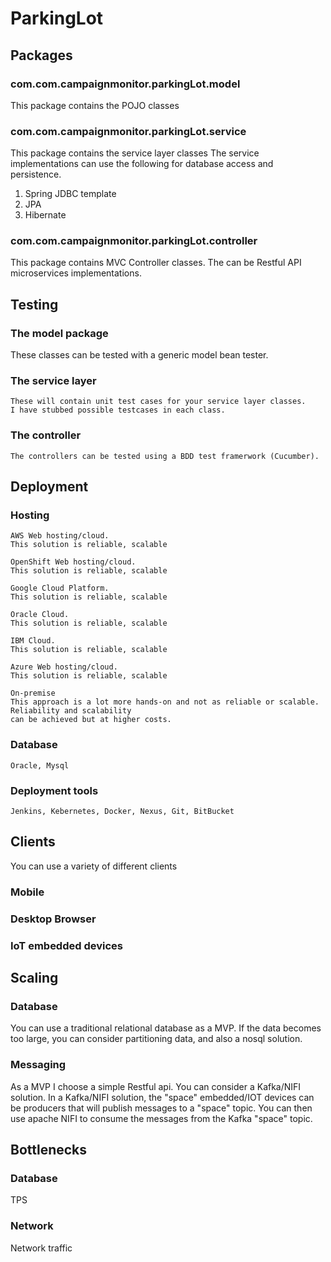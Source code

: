 # ParkingLot

## Packages

### com.com.campaignmonitor.parkingLot.model
   This package contains the POJO classes
   
### com.com.campaignmonitor.parkingLot.service
   This package contains the service layer classes 
   The service implementations can use the following
   for database access and persistence. 
   1) Spring JDBC template
   2) JPA
   3) Hibernate
   
   
### com.com.campaignmonitor.parkingLot.controller
   This package contains MVC Controller classes.
   The can be Restful API microservices implementations.
   
      
## Testing

### The model package 
   These classes can be tested with a generic model bean tester.      
      
### The service layer
    These will contain unit test cases for your service layer classes.
    I have stubbed possible testcases in each class.
    
### The controller 
    The controllers can be tested using a BDD test framerwork (Cucumber).       
   
   
## Deployment
  
  ### Hosting
    AWS Web hosting/cloud.
    This solution is reliable, scalable
    
    OpenShift Web hosting/cloud.
    This solution is reliable, scalable
 
    Google Cloud Platform.
    This solution is reliable, scalable
     
    Oracle Cloud.
    This solution is reliable, scalable

    IBM Cloud.
    This solution is reliable, scalable
    
    Azure Web hosting/cloud.
    This solution is reliable, scalable
 
    On-premise
    This approach is a lot more hands-on and not as reliable or scalable. Reliability and scalability
    can be achieved but at higher costs.

  ### Database
    Oracle, Mysql
      
  ### Deployment tools
    Jenkins, Kebernetes, Docker, Nexus, Git, BitBucket
      
## Clients
   You can use a variety of different clients
   
   ### Mobile
   
   ### Desktop Browser
      
   ### IoT embedded devices
   
## Scaling

   ### Database
   You can use a traditional relational database as a MVP. 
   If the data becomes too large, you can consider partitioning data, and also a 
   nosql solution. 
     
   ### Messaging
   As a MVP I choose a simple Restful api. You can consider a Kafka/NIFI solution.
   In a Kafka/NIFI solution, the "space" embedded/IOT devices can be producers that 
   will publish messages to a "space" topic.  You can then use apache NIFI to consume the 
   messages from the Kafka "space" topic.
   
## Bottlenecks

   ### Database
   TPS
   
   ### Network  
   Network traffic
   